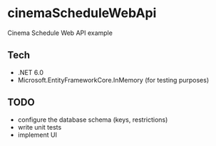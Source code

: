 # cinemaScheduleWebApi
Cinema Schedule Web API example

## Tech
- .NET 6.0
- Microsoft.EntityFrameworkCore.InMemory (for testing purposes)

## TODO
- configure the database schema (keys, restrictions)
- write unit tests
- implement UI
